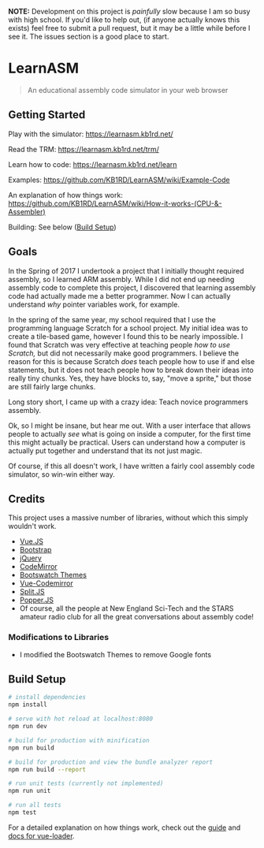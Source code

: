 **NOTE:** Development on this project is *painfully* slow because I am so busy with high school. If you'd like to help out, (if anyone actually knows this exists) feel free to submit a pull request, but it may be a little while before I see it. The issues section is a good place to start.

# LearnASM

> An educational assembly code simulator in your web browser

## Getting Started
Play with the simulator: https://learnasm.kb1rd.net/

Read the TRM: https://learnasm.kb1rd.net/trm/

Learn how to code: https://learnasm.kb1rd.net/learn

Examples: https://github.com/KB1RD/LearnASM/wiki/Example-Code

An explanation of how things work: https://github.com/KB1RD/LearnASM/wiki/How-it-works-(CPU-&-Assembler)

Building: See below ([Build Setup](#build-setup))

## Goals
In the Spring of 2017 I undertook a project that I initially thought required assembly, so I learned ARM assembly. While I did not end up needing assembly code to complete this project, I discovered that learning assembly code had actually made me a better programmer. Now I can actually understand *why* pointer variables work, for example.

In the spring of the same year, my school required that I use the programming language Scratch for a school project. My initial idea was to create a tile-based game, however I found this to be nearly impossible. I found that Scratch was very effective at teaching people *how to use Scratch,* but did not necessarily make good programmers. I believe the reason for this is because Scratch *does* teach people how to use if and else statements, but it does not teach people how to break down their ideas into really tiny chunks. Yes, they have blocks to, say, "move a sprite," but those are still fairly large chunks.

Long story short, I came up with a crazy idea: Teach novice programmers assembly.

Ok, so I might be insane, but hear me out. With a user interface that allows people to actually *see* what is going on inside a computer, for the first time this might actually be practical. Users can understand how a computer is actually put together and understand that its not just magic.

Of course, if this all doesn't work, I have written a fairly cool assembly code simulator, so win-win either way.

## Credits
This project uses a massive number of libraries, without which this simply wouldn't work.
- [Vue.JS](https://vuejs.org/)
- [Bootstrap](https://getbootstrap.com/)
- [jQuery](https://jquery.com/)
- [CodeMirror](https://codemirror.net/)
- [Bootswatch Themes](https://bootswatch.com/)
- [Vue-Codemirror](https://surmon-china.github.io/vue-codemirror/)
- [Split.JS](http://nathancahill.github.io/Split.js/)
- [Popper.JS](https://popper.js.org/)
- Of course, all the people at New England Sci-Tech and the STARS amateur radio club for all the great conversations about assembly code!

### Modifications to Libraries
- I modified the Bootswatch Themes to remove Google fonts

## Build Setup

``` bash
# install dependencies
npm install

# serve with hot reload at localhost:8080
npm run dev

# build for production with minification
npm run build

# build for production and view the bundle analyzer report
npm run build --report

# run unit tests (currently not implemented)
npm run unit

# run all tests
npm test
```

For a detailed explanation on how things work, check out the [guide](http://vuejs-templates.github.io/webpack/) and [docs for vue-loader](http://vuejs.github.io/vue-loader).
